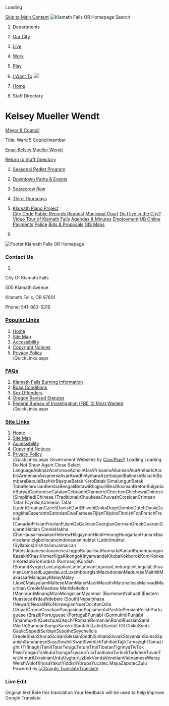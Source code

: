  

Loading

  [Skip to Main Content](https://www.klamathfalls.city/directory.aspx?EID=98/)   ![Klamath Falls OR Homepage](images/8c9068529b9816ae92a216c52ee29cf7d647e8ff4c6e17f605ad5da2d205be41.png)  Search 

 1.  [Departments](https://www.klamathfalls.city/149/Departments) 
 1.  [Our City](https://www.klamathfalls.city/27/Our-City) 
 1.  [Live](https://www.klamathfalls.city/101/Live) 
 1.  [Work](https://www.klamathfalls.city/35/Work) 
 1.  [Play](https://www.klamathfalls.city/31/Play) 
 1.  [I Want To](https://www.klamathfalls.city/9/I-Want-To) 
  ![](images/a1fb063c480f6d81fcf67b350854921192ea0535f2e4ec5b29cda93f4e611667.jpg)  

 1.  [Home](https://www.klamathfalls.city/) 
 1. Staff Directory

# Kelsey Mueller Wendt

   [Mayor & Council](https://www.klamathfalls.city/Directory.aspx?DID=20) 

Title: Ward 5 Councilmember

 [Email Kelsey Mueller Wendt](mailto:kwendt@klamathfalls.city)  

 [Return to Staff Directory](https://www.klamathfalls.city/Directory.aspx) 

 1.   [Seasonal Pedlet Program](https://www.klamathfalls.city/415/Seasonal-Pedlet-Program-City-of-Klamath-)  
 1.   [Downtown Parks & Events](https://www.downtownklamathfalls.org/parksandevents.html)  
 1.   [Scarecrow Row](https://www.klamathfalls.city/459/Scarecrow-Row)  
 1.   [Third Thursdays](https://www.downtownklamathfalls.org/thirdthursday.html)  
 1.   [Klamath Piano Project](https://www.downtownklamathfalls.org/klamathpianoproject.html)  
  [City Code](https://ecode360.com/KL4949)   [Public Records Request](https://cityofklamathfallsor.nextrequest.com/)   [Municipal Court](https://www.klamathfalls.city/216/Municipal-Court)   [Do I live in the City?](https://maps.cityofkfalls.com/portal/apps/experiencebuilder/experience/?id=77dbe726a13945bdb693c6f9f923580a)   [Video Tour of Klamath Falls](https://www.elocallink.tv/m/v/Redesign4/?pid=w7w1p4Q7x41&fp=orklam23_wel_rev_iwd)   [Agendas & Minutes](https://go.boarddocs.com/or/cokf/Board.nsf/Public)   [Employment](https://www.klamathfalls.city/204/Employment-Opportunities)   [UB Online Payments](https://www.online-billpay.com/?companyname=KLAMATH_FALLS)   [Police](https://www.klamathfalls.city/236/Police)   [Bids & Proposals](https://www.bidexpress.com/businesses/72070/home)   [GIS Maps](https://www.klamathfalls.city/371/GIS-Maps)  

 1.    

 ![Footer Klamath Falls OR Homepage](images/a4264ba886a657f6d535566b2b9a1955eb54fcc241bee487573d74c7288f7441.png)    

### Contact Us

 1.    

City Of Klamath Falls   

500 Klamath Avenue   

Klamath Falls, OR 97601   

Phone: 541-883-5316   

###  [Popular Links](https://www.klamathfalls.city/QuickLinks.aspx?CID=15) 

 1.  [Home](https://www.klamathfalls.city/)  
 1.  [Site Map](https://www.klamathfalls.city/sitemap)  
 1.  [Accessibility](https://www.klamathfalls.city/accessibility)  
 1.  [Copyright Notices](https://www.klamathfalls.city/site/copyright)  
 1.  [Privacy Policy](https://www.klamathfalls.city/privacy)  
 /QuickLinks.aspx 

###  [FAQs](https://www.klamathfalls.city/QuickLinks.aspx?CID=30) 

 1.  [Klamath Falls Burning Information](https://www.klamathcounty.org/383/Air-Quality)  
 1.  [Road Conditions](https://www.tripcheck.com/Pages/Road-Conditions?curRegion=7&mainNav=RoadConditions)  
 1.  [Sex Offenders](https://sexoffenders.oregon.gov/ConditionsOfUse)  
 1.  [Oregon Revised Statutes](https://www.oregonlegislature.gov/bills_laws/Pages/ORS.aspx)  
 1.  [Federal Bureau of Investigation (FBI) 10 Most Wanted](https://www.fbi.gov/wanted/topten)  
 /QuickLinks.aspx 

###  [Site Links](https://www.klamathfalls.city/QuickLinks.aspx?CID=15) 

 1.  [Home](https://www.klamathfalls.city/)  
 1.  [Site Map](https://www.klamathfalls.city/sitemap)  
 1.  [Accessibility](https://www.klamathfalls.city/accessibility)  
 1.  [Copyright Notices](https://www.klamathfalls.city/site/copyright)  
 1.  [Privacy Policy](https://www.klamathfalls.city/privacy)  
 /QuickLinks.aspx Government Websites by [CivicPlus®](https://connect.civicplus.com/referral)  Loading Loading Do Not Show Again Close Select LanguageAbkhazAcehneseAcholiAfarAfrikaansAlbanianAlurAmharicArabicArmenianAssameseAvarAwadhiAymaraAzerbaijaniBalineseBaluchiBambaraBaouléBashkirBasqueBatak KaroBatak SimalungunBatak TobaBelarusianBembaBengaliBetawiBhojpuriBikolBosnianBretonBulgarianBuryatCantoneseCatalanCebuanoChamorroChechenChichewaChinese (Simplified)Chinese (Traditional)ChuukeseChuvashCorsicanCrimean Tatar (Cyrillic)Crimean Tatar (Latin)CroatianCzechDanishDariDhivehiDinkaDogriDombeDutchDyulaDzongkhaEsperantoEstonianEweFaroeseFijianFilipinoFinnishFonFrenchFrench (Canada)FrisianFriulianFulaniGaGalicianGeorgianGermanGreekGuaraniGujaratiHaitian CreoleHakha ChinHausaHawaiianHebrewHiligaynonHindiHmongHungarianHunsrikIbanIcelandicIgboIlocanoIndonesianInuktut (Latin)Inuktut (Syllabics)IrishItalianJamaican PatoisJapaneseJavaneseJingpoKalaallisutKannadaKanuriKapampanganKazakhKhasiKhmerKigaKikongoKinyarwandaKitubaKokborokKomiKonkaniKoreanKrioKurdish (Kurmanji)Kurdish (Sorani)KyrgyzLaoLatgalianLatinLatvianLigurianLimburgishLingalaLithuanianLombardLugandaLuoLuxembourgishMacedonianMadureseMaithiliMakassarMalagasyMalayMalay (Jawi)MalayalamMalteseMamManxMaoriMarathiMarshalleseMarwadiMauritian CreoleMeadow MariMeiteilon (Manipuri)MinangMizoMongolianMyanmar (Burmese)Nahuatl (Eastern Huasteca)NdauNdebele (South)Nepalbhasa (Newari)NepaliNKoNorwegianNuerOccitanOdia (Oriya)OromoOssetianPangasinanPapiamentoPashtoPersianPolishPortuguese (Brazil)Portuguese (Portugal)Punjabi (Gurmukhi)Punjabi (Shahmukhi)QuechuaQʼeqchiʼRomaniRomanianRundiRussianSami (North)SamoanSangoSanskritSantali (Latin)Santali (Ol Chiki)Scots GaelicSepediSerbianSesothoSeychellois CreoleShanShonaSicilianSilesianSindhiSinhalaSlovakSlovenianSomaliSpanishSundaneseSusuSwahiliSwatiSwedishTahitianTajikTamazightTamazight (Tifinagh)TamilTatarTeluguTetumThaiTibetanTigrinyaTivTok PisinTonganTshilubaTsongaTswanaTuluTumbukaTurkishTurkmenTuvanTwiUdmurtUkrainianUrduUyghurUzbekVendaVenetianVietnameseWarayWelshWolofXhosaYakutYiddishYorubaYucatec MayaZapotecZulu Powered by  [![Google Translate](images/3f3f3a8d0882c4edd13c1755632554f3042dd0f45af91da1e753b94d76c2513f.png)Translate](https://translate.google.com/)  

### Live Edit

 Original text Rate this translation Your feedback will be used to help improve Google Translate 